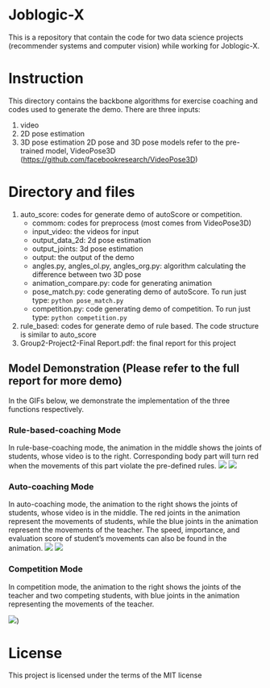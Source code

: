 # Joblogic-X
This is a repository that contain the code for two data science projects (recommender systems and computer vision) while working for Joblogic-X.

# Instruction 
This directory contains the backbone algorithms for exercise coaching and codes used to generate the demo. There are three inputs:
1. video
2. 2D pose estimation 
3. 3D pose estimation
2D pose and 3D pose models refer to the pre-trained model, VideoPose3D (https://github.com/facebookresearch/VideoPose3D)

# Directory and files
1. auto_score: codes for generate demo of autoScore or competition. 
    + commom: codes for preprocess (most comes from VideoPose3D)
    + input_video: the videos for input
    + output_data_2d: 2d pose estimation 
    + output_joints: 3d pose estimation
    + output: the output of the demo
    + angles.py, angles_ol.py, angles_org.py: algorithm calculating the difference between two 3D pose 
    + animation_compare.py: code for generating animation
    + pose_match.py: code generating demo of autoScore. To run just type: `python pose_match.py`
    + competition.py: code generating demo of competition. To run just type: `python competition.py`
2. rule_based: codes for generate demo of rule based. The code structure is similar to auto_score
3. Group2-Project2-Final Report.pdf: the final report for this project

## Model Demonstration (Please refer to the full report for more demo)
In the GIFs below, we demonstrate the implementation of the three functions respectively. 

### Rule-based-coaching Mode
In rule-base-coaching mode, the animation in the middle shows the joints of students, whose video is to the right. Corresponding body part will turn red when the movements of this part violate the pre-defined rules.
![](https://github.com/miaowu128/Joblogic-X/blob/b104064e28ca7e387128c019be683984d618faf3/gif_demo/gifs/test3.gif)
![](https://github.com/miaowu128/Joblogic-X/blob/860cf55a8889e936eea9a3d76b922b9a372a6e03/gif_demo/gifs/test4_cut.gif)

### Auto-coaching Mode
In auto-coaching mode, the animation to the right shows the joints of students, whose video is in the middle. The red joints in the animation represent the movements of students, while the blue joints in the animation represent the movements of the teacher. The speed, importance, and evaluation score of student’s movements can also be found in the animation.
![](https://github.com/miaowu128/Joblogic-X/blob/b104064e28ca7e387128c019be683984d618faf3/gif_demo/gifs/output_bl_teacher_good_student_2_compare_cut.gif)
![](https://github.com/miaowu128/Joblogic-X/blob/b104064e28ca7e387128c019be683984d618faf3/gif_demo/gifs/output_bl_teacher_bad_student_2_compare_cut.gif)
 
### Competition Mode
In competition mode, the animation to the right shows the joints of the teacher and two competing students, with blue joints in the animation representing the movements of the teacher. 

![](https://github.com/miaowu128/Joblogic-X/blob/b104064e28ca7e387128c019be683984d618faf3/gif_demo/gifs/output_compete_2_cut.gif))


# License
This project is licensed under the terms of the MIT license
